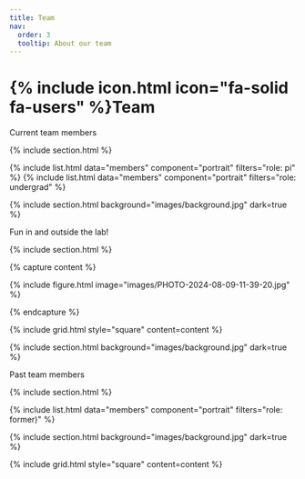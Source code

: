 ```yaml
---
title: Team
nav:
  order: 3
  tooltip: About our team
---
```


# {% include icon.html icon="fa-solid fa-users" %}Team

Current team members

{% include section.html %}

{% include list.html data="members" component="portrait" filters="role: pi" %}
{% include list.html data="members" component="portrait" filters="role: undergrad" %}

{% include section.html background="images/background.jpg" dark=true %}

Fun in and outside the lab!

{% include section.html %}

{% capture content %}

{% include figure.html image="images/PHOTO-2024-08-09-11-39-20.jpg" %}

{% endcapture %}

{% include grid.html style="square" content=content %}

{% include section.html background="images/background.jpg" dark=true %}

Past team members

{% include section.html %}

{% include list.html data="members" component="portrait" filters="role: former)" %}

{% include section.html background="images/background.jpg" dark=true %}

{% include grid.html style="square" content=content %}

